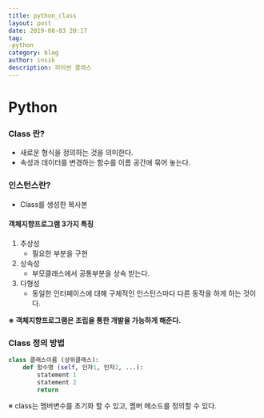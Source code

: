 ```yaml
---
title: python_class
layout: post
date: 2019-08-03 20:17
tag:
-python
category: blog
author: insik
description: 파이썬 클래스
---
```


# Python

### Class 란?

- 새로운 형식을 정의하는 것을 의미한다.
- 속성과 데이터를 변경하는 함수를 이름 공간에 묶어 놓는다.



### 인스턴스란?

- Class를 생성한 복사본



#### 객체지향프로그램 3가지 특징

1. 추상성
   - 필요한 부분을 구현
2. 상속성
   - 부모클래스에서 공통부분을 상속 받는다.
3. 다형성
   - 동일한 인터페이스에 대해 구체적인 인스턴스마다 다른 동작을 하게 하는 것이다.

**※ 객체지향프로그램은 조립을 통한 개발을 가능하게 해준다.**



### Class 정의 방법

```python
class 클래스이름 (상위클래스):
    def 함수명 (self, 인자1, 인자2, ...):
        statement 1
        statement 2
        return
```

※ class는 멤버변수를 초기화 할 수 있고, 멤버 메소드를 정의할 수 있다.